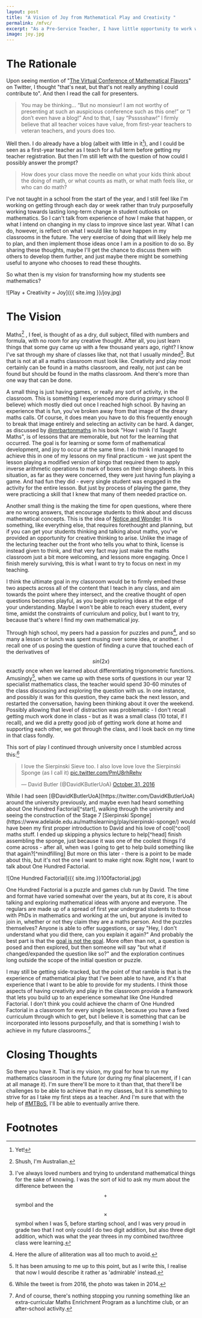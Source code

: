 ```yaml
---
layout: post
title: "A Vision of Joy from Mathematical Play and Creativity "
permalink: /mfvc/
excerpt: "As a Pre-Service Teacher, I have little opportunity to work with students for a long enough time to leave a lasting positive impact on their view on mathematics. However, I have a vision of what that impact could look like, and how I might work to achieve it."
image: joy.jpg
---
```

# The Rationale
Upon seeing mention of "[The Virtual Conference of Mathematical Flavors](https://samjshah.com/mathematical-flavors-convention-center/)" on Twitter, I thought "that's neat, but that's not really anything I could contribute to". And then I read the call for presenters.

> You may be thinking… “But no monsieur! I am not worthy of presenting at such an auspicious conference such as this one!” or “I don’t even have a blog!” And to that, I say “Pssssshaw!” I firmly believe that all teacher voices have value, from first-year teachers to veteran teachers, and yours does too.

Well then. I do already have a blog (albeit with little in it[^blog]), and I could be seen as a first-year teacher as I teach for a full term before getting my teacher registration. But then I'm still left with the question of how could I possibly answer the prompt? 

> How does your class move the needle on what your kids think about the doing of math, or what counts as math, or what math feels like, or who can do math? 

I've not taught in a school from the start of the year, and I still feel like I'm working on getting through each day or week rather than truly purposefully working towards lasting long-term change in student outlooks on mathematics. So I can't talk from experience of how I make that happen, or what I intend on changing in my class to improve since last year. What I can do, however, is reflect on what I would like to have happen in my classrooms in the future. The very exercise of doing that will likely help me to plan, and then implement those ideas once I am in a position to do so. By sharing these thoughts, maybe I'll get the chance to discuss them with others to develop them further, and just maybe there might be something useful to anyone who chooses to read these thoughts.

So what then is my vision for transforming how my students see mathematics?

![Play + Creativity = Joy]({{ site.img }}/joy.jpg)

# The Vision
Maths[^maths] , I feel, is thought of as a dry, dull subject, filled with numbers and formula, with no room for any creative thought. After all, you just learn things that some guy came up with a few thousand years ago, right? I know I've sat through my share of classes like that, not that I usually minded[^child]. But that is not at all a maths classroom must look like. Creativity and play most certainly can be found in a maths classroom, and really, not just can be found but should be found in the maths classroom. And there's more than one way that can be done.

A small thing is just having games, or really any sort of activity, in the classroom. This is something I experienced more during primary school (I believe) which mostly died out once I reached high school. By having an experience that is fun, you've broken away from that image of the dreary maths calls. Of course, it does mean you have to do this frequently enough to break that image entirely and selecting an activity can be hard.  A danger, as discussed by [@mrbartonmaths](https://twitter.com/mrbartonmaths) in his book "How I wish I'd Taught Maths", is of lessons that are memorable, but not for the learning that occurred. The goal is for learning or some form of mathematical development, and joy to occur at the same time. I do think I managed to achieve this in one of my lessons on my final practicum - we just spent the lesson playing a modified version of bingo that required them to apply inverse arithmetic operations to mark of boxes on their bingo sheets. In this situation, as far as they were concerned, they were just having fun playing a game. And had fun they did - every single student was engaged in the activity for the entire lesson. But just by process of playing the game, they were practicing a skill that I knew that many of them needed practice on. 

Another small thing is the making the time for open questions, where there are no wrong answers, that encourage students to think about and discuss mathematical concepts. This is the idea of [Notice and Wonder](https://www.nctm.org/mathforum/). It is something, like everything else, that requires forethought and planning, but if you can get your students thinking and talking about maths, you've provided an opportunity for creative thinking to arise. Unlike the image of the lecturing teacher out the front who tells you what to think, license is instead given to think, and that very fact may just make the maths classroom just a bit more welcoming, and lessons more engaging. Once I finish merely surviving, this is what I want to try to focus on next in my teaching.

I think the ultimate goal in my classroom would be to firmly embed these two aspects across all of the content that I teach in any class, and aim towards the point where they intersect, and the creative thought of open questions becomes playful, as you begin exploring ideas at the edge of your understanding. Maybe I won't be able to reach every student, every time, amidst the constraints of curriculum and policy, but I want to try, because that's where I find my own mathematical joy.

Through high school, my peers had a passion for puzzles and puns[^alliteration], and so many a lesson or lunch was spent musing over some idea, or another. I recall one of us posing the question of finding a curve that touched each of the derivatives of $$sin(2x)$$ exactly once when we learned about differentiating trigonometric functions. Amusingly[^amused], when we came up with these sorts of questions in our year 12 specialist mathematics class, the teacher would spend 30-60 minutes of the class discussing and exploring the question with us. In one instance, and possibly it was for this question, they came back the next lesson, and restarted the conversation, having been thinking about it over the weekend. Possibly allowing that level of distraction was problematic - I don't recall getting much work done in class - but as it was a small class (10 total, if I recall), and we did a pretty good job of getting work done at home and supporting each other, we got through the class, and I look back on my time in that class fondly. 

This sort of play I continued through university once I stumbled across this:[^timing]
<blockquote class="twitter-tweet" data-conversation="none" data-lang="en"><p lang="en" dir="ltr">I love the Sierpinski Sieve too. I also love love love the Sierpinski Sponge (as I call it) <a href="https://t.co/PmU8rhRehv">pic.twitter.com/PmU8rhRehv</a></p>&mdash; David Butler (@DavidKButlerUoA) <a href="https://twitter.com/DavidKButlerUoA/status/793094502609145856?ref_src=twsrc%5Etfw">October 31, 2016</a></blockquote>
<script async src="https://platform.twitter.com/widgets.js" charset="utf-8"></script>
While I had seen [@DavidKButlerUoA](https://twitter.com/DavidKButlerUoA) around the university previously, and maybe even had heard something about One Hundred Factorial[^start], walking through the university and seeing the construction of the Stage 7 [Sierpinski Sponge](https://www.adelaide.edu.au/mathslearning/play/sierpinski-sponge/) would have been my first proper introduction to David and his love of cool[^cool] maths stuff. I ended up skipping a physics lecture to help[^head] finish assembling the sponge, just because it was one of the coolest things I'd come across - after all, when was I going to get to help build something like that again?[^mindfilling] But more on this later - there is a point to be made about this, but it's not the one I want to make right now. Right now, I want to talk about One Hundred Factorial.

![One Hundred Factorial]({{ site.img }}100factorial.jpg)

One Hundred Factorial is a puzzle and games club run by David. The time and format have varied somewhat over the years, but at its core, it is about talking and exploring mathematical ideas with anyone and everyone. The regulars are made up of a spread of first year undergrad students to those with PhDs in mathematics and working at the uni, but anyone is invited to join in, whether or not they claim they are a maths person. And the puzzles themselves? Anyone is able to offer suggestions, or say "Hey, I don't understand what you did there, can you explain it again?" And probably the best part is that the [goal is not the goal](https://twitter.com/DavidKButlerUoA/status/1020425966194061312). More often than not, a question is posed and then explored, but then someone will say "but what if changed/expanded the question like so?" and the exploration continues long outside the scope of the initial question or puzzle. 

I may still be getting side-tracked, but the point of that ramble is that is the experience of mathematical play that I've been able to have, and it's that experience that I want to be able to provide for my students. I think those aspects of having creativity and play in the classroom provide a framework that lets you build up to an experience somewhat like One Hundred Factorial. I don't think you could achieve the charm of One Hundred Factorial in a classroom for every single lesson, because you have a fixed curriculum through which to get, but I believe it is something that can be incorporated into lessons purposefully, and that is something I wish to achieve in my future classrooms.[^MEP]

# Closing Thoughts
So there you have it. That is my vision, my goal for how to run my mathematics classroom in the future (or during my final placement, if I can at all manage it). I'm sure there'll be more to it than that, that there'll be challenges to be able to achieve that in my classes, but it is something to strive for as I take my first steps as a teacher. And I'm sure that with the help of [#MTBoS](https://twitter.com/search?q=%23MTBoS), I'll be able to eventually arrive there.




# Footnotes
[^blog]: Yet!
[^maths]: Shush, I'm Australian.
[^child]: I've always loved numbers and trying to understand mathematical things for the sake of knowing. I was the sort of kid to ask my mum about the difference between the $$+$$ symbol and the $$\times$$ symbol when I was 5, before starting school, and I was very proud in grade two that I not only could I do two digit addition, but also three digit addition, which was what the year threes in my combined two/three class were learning.[^ps]
[^ps]: I could probably do it better than them too, because not only could I do three digits, but four or five too! \</humblebrag\>
[^alliteration]: Here the allure of alliteration was all too much to avoid.
[^amused]: It has been amusing to me up to this point, but as I write this, I realise that now I would describe it rather as 'admirable' instead.
[^timing]: While the tweet is from 2016, the photo was taken in 2014.
[^cool]: Just typing that out, I can hear him saying that in my head.
[^start]: It's hard to think back 5 years - I may have actually attended some sessions in the second half of 2013, so before that date.
[^mindfilling]: The answer? [2016](https://www.adelaide.edu.au/mathslearning/play/space-filling-mind-filling/)
[^head]: You can see the back of my head as we held the stage 6 sponge on top to stop it from collapsing.
[^MEP]: And of course, there's nothing stopping you running something like an extra-curricular Maths Enrichment Program as a lunchtime club, or an after-school activity.
